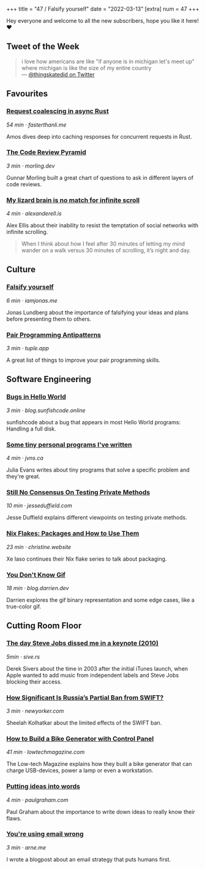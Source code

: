 +++
title = "47 / Falsify yourself"
date = "2022-03-13"
[extra]
num = 47
+++

Hey everyone and welcome to all the new subscribers, hope you like it here! ❤️ 

##  Tweet of the Week

> i love how americans are like "if anyone is in michigan let's meet up" where michigan is like the size of my entire country  
> — [@thingskatedid on Twitter](https://twitter.com/thingskatedid/status/1501413908283723777)

## Favourites
### [Request coalescing in async Rust](https://fasterthanli.me/articles/request-coalescing-in-async-rust)
_54 min · fasterthanli.me_

Amos dives deep into caching responses for concurrent requests in Rust.

### [The Code Review Pyramid](https://www.morling.dev/blog/the-code-review-pyramid/)
_3 min · morling.dev_

Gunnar Morling built a great chart of questions to ask in different layers of code reviews.

### [My lizard brain is no match for infinite scroll](https://alexanderell.is/posts/infinite-scroll/)
_4 min · alexanderell.is_

Alex Ellis about their inability to resist the temptation of social networks with infinite scrolling.
> When I think about how I feel after 30 minutes of letting my mind wander on a walk versus 30 minutes of scrolling, it’s night and day.

## Culture
### [Falsify yourself](https://www.iamjonas.me/2022/03/falsify-yourself.html)
_6 min · iamjonas.me_

Jonas Lundberg about the importance of falsifying your ideas and plans before presenting them to others.

### [Pair Programming Antipatterns](https://tuple.app/pair-programming-guide/antipatterns)
_3 min · tuple.app_

A great list of things to improve your pair programming skills.

## Software Engineering

### [Bugs in Hello World](https://blog.sunfishcode.online/bugs-in-hello-world/)
_3 min · blog.sunfishcode.online_

sunfishcode about a bug that appears in most Hello World programs: Handling a full disk.

### [Some tiny personal programs I've written](https://jvns.ca/blog/2022/03/08/tiny-programs/)
_4 min · jvns.ca_

Julia Evans writes about tiny programs that solve a specific problem and they're great.

### [Still No Consensus On Testing Private Methods](https://jesseduffield.com/Testing-Private-Methods/)
_10 min · jesseduffield.com_

Jesse Duffield explains different viewpoints on testing private methods.

### [Nix Flakes: Packages and How to Use Them](https://christine.website/blog/nix-flakes-2-2022-02-27)
_23 min · christine.website_

Xe Iaso continues their Nix flake series to talk about packaging.

### [You Don't Know Gif](https://blog.darrien.dev/posts/you-dont-know-gif/)
_18 min · blog.darrien.dev_

Darrien explores the gif binary representation and some edge cases, like a true-color gif.

## Cutting Room Floor
### [The day Steve Jobs dissed me in a keynote (2010)](https://sive.rs/itunes)
_5min · sive.rs_

Derek Sivers about the time in 2003 after the initial iTunes launch, when Apple wanted to add music from independent labels and Steve Jobs blocking their access.

### [How Significant Is Russia’s Partial Ban from SWIFT?](https://www.newyorker.com/business/currency/how-significant-is-russias-partial-ban-from-swift)
_3 min · newyorker.com_

Sheelah Kolhatkar about the limited effects of the SWIFT ban.

### [How to Build a Bike Generator with Control Panel](https://www.lowtechmagazine.com/2022/03/how-to-build-bike-generator.html)
_41 min · lowtechmagazine.com_

The Low-tech Magazine explains how they built a bike generator that can charge USB-devices, power a lamp or even a workstation. 

### [Putting ideas into words](http://paulgraham.com/words.html)
_4 min · paulgraham.com_

Paul Graham about the importance to write down ideas to really know their flaws.

### [You're using email wrong](https://arne.me/blog/youre-using-email-wrong)
_3 min · arne.me_

I wrote a blogpost about an email strategy that puts humans first.